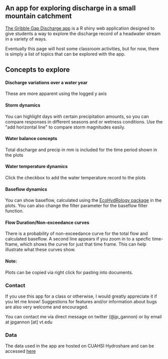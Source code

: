 ## An app for exploring discharge in a small mountain catchment
[The Gribble Gap Discharge app](http://198.82.212.36/GribbleGap_Discharge/) is a R shiny web application designed to give students a way to explore the discharge record of a headwater stream in a variety of ways. 

Eventually this page will host some classroom activities, but for now, there is simply a list of topics that can be explored with the app.

## Concepts to explore
#### Discharge variations over a water year 
These are more apparent using the logged y axis

#### Storm dynamics
You can highlight days with certain precipitation amounts, so you can compare responses in different seasons and or wetness conditions. Use the "add horizontal line" to compare storm magnitudes easily.

#### Water balance concepts 
Total discharge and precip in mm is included for the time period shown in the plots

#### Water temperature dynamics 
Click the checkbox to add the water temperature record to the plots

#### Baseflow dynamics
You can show baseflow, calculated using the [EcoHydRology package](https://cran.r-project.org/web/packages/EcoHydRology/index.html) in the plots. You can also change the filter parameter for the baseflow filter function.

#### Flow Duration/Non-exceedance curves 
There is a probability of non-exceedance curve for the total flow and calculated baseflow. A second line appears if you zoom in to a specfic time-frame, which shows the curve for just that time frame. This can help illustrate what these curves show.

#### Note: 
Plots can be copied via right click for pasting into documents.


### Contact
If you use this app for a class or otherwise, I would greatly appreciate it if you let me know! Suggestions for features and/or information about bugs are also very welcome and encouraged.

You can contact me via direct message on twitter (@jp_gannon) or by email at jpgannon [at] vt.edu

### Data
The data used in the app are hosted on CUAHSI Hydroshare and can be accessed [here](https://www.hydroshare.org/resource/156bed7f9b984677ad617fd071a99a33/)
